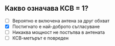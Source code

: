 ## Какво означава КСВ = 1?

<!-- Верният отговор е отбелязан с [X] -->

- [ ] Вероятно е включена антена за друг обхват
- [X] Постигнато е най-доброто съгласуване
- [ ] Никаква мощност не постъпва в антената
- [ ] КСВ-метърът е повреден

